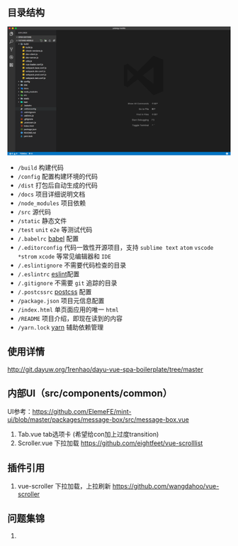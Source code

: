 ## 目录结构

![Casecad](./docs/img/1.png)

* `/build` 构建代码
* `/config` 配置构建环境的代码
* `/dist` 打包后自动生成的代码
* `/docs` 项目详细说明文档
* `/node_modules` 项目依赖
* `/src` 源代码
* `/static` 静态文件
* `/test` `unit` `e2e` 等测试代码
* `/.babelrc`  [babel](https://babeljs.io/) 配置
* `/.editorconfig` 代码一致性开源项目，支持 `sublime text`  `atom` `vscode` `*strom` `xcode` 等常见编辑器和 `IDE`
* `/.eslintignore` 不需要代码检查的目录
* `/.eslintrc` [eslint](http://eslint.cn/)配置
* `/.gitignore` 不需要 `git` 追踪的目录
* `/.postcssrc` [postcss](https://github.com/michael-ciniawsky/postcss-load-config) 配置
* `/package.json` 项目元信息配置
* `/index.html` 单页面应用的唯一  `html`
* `/README`  项目介绍，即现在读到的内容
* `/yarn.lock` [yarn](https://yarnpkg.com/zh-Hans/) 辅助依赖管理


## 使用详情
http://git.dayuw.org/1renhao/dayu-vue-spa-boilerplate/tree/master

## 内部UI（src/components/common）
UI参考：https://github.com/ElemeFE/mint-ui/blob/master/packages/message-box/src/message-box.vue
1. Tab.vue tab选项卡 (希望给con加上过度transition)
2. Scroller.vue 下拉加载 https://github.com/eightfeet/vue-scrolllist

## 插件引用
1. vue-scroller 下拉加载，上拉刷新 https://github.com/wangdahoo/vue-scroller

## 问题集锦
1.
